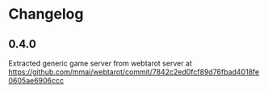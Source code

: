 # Changelog

## 0.4.0

Extracted generic game server from webtarot server at https://github.com/mmai/webtarot/commit/7842c2ed0fcf89d76fbad4018fe0605ae6906ccc

